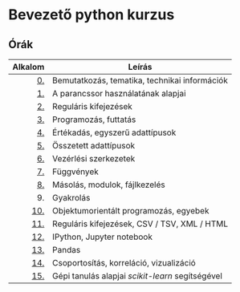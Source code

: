 # Bevezető python kurzus

## Órák

| Alkalom | Leírás |
|--------:|--------|
| [0.](https://github.com/mittelholcz/python2019/blob/master/00.intro/)   | Bemutatkozás, tematika, technikai információk |
| [1.](https://github.com/mittelholcz/python2019/blob/master/01.shell/)   | A parancssor használatának alapjai |
| [2.](https://github.com/mittelholcz/python2019/blob/master/02.regex/)   | Reguláris kifejezések |
| [3.](https://github.com/mittelholcz/python2019/blob/master/03.prog/)    | Programozás, futtatás |
| [4.](https://github.com/mittelholcz/python2019/blob/master/04.types/)   | Értékadás, egyszerű adattípusok |
| [5.](https://github.com/mittelholcz/python2019/blob/master/05.comp/)    | Összetett adattípusok |
| [6.](https://github.com/mittelholcz/python2019/blob/master/06.ctrl/)    | Vezérlési szerkezetek |
| [7.](https://github.com/mittelholcz/python2019/blob/master/07.func/)    | Függvények |
| [8.](https://github.com/mittelholcz/python2019/blob/master/08.modules/) | Másolás, modulok, fájlkezelés |
| 9.                                                                      | Gyakrolás |
| [10.](https://github.com/mittelholcz/python2019/blob/master/10.oop/)    | Objektumorientált programozás, egyebek |
| [11.](https://github.com/mittelholcz/python2019/blob/master/11.files/)  | Reguláris kifejezések, CSV / TSV, XML / HTML |
| [12.](https://github.com/mittelholcz/python2019/blob/master/12.jupyter/)  | IPython, Jupyter notebook |
| [13.](https://github.com/mittelholcz/python2019/blob/master/13.pandas/)  | Pandas |
| [14.](https://github.com/mittelholcz/python2019/blob/master/14.pandas2/)  | Csoportosítás, korreláció, vizualizáció |
| [15.](https://github.com/mittelholcz/python2019/blob/master/15.scikit/)  | Gépi tanulás alapjai *scikit-learn* segítségével |
